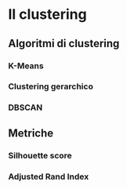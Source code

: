 # Il clustering

## Algoritmi di clustering

### K-Means

### Clustering gerarchico

### DBSCAN

## Metriche

### Silhouette score

### Adjusted Rand Index
